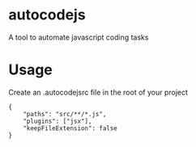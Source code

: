 # autocodejs
A tool to automate javascript coding tasks


# Usage
Create an .autocodejsrc file in the root of your project
```
{
	"paths": "src/**/*.js",
    "plugins": ["jsx"],
    "keepFileExtension": false
}
```
